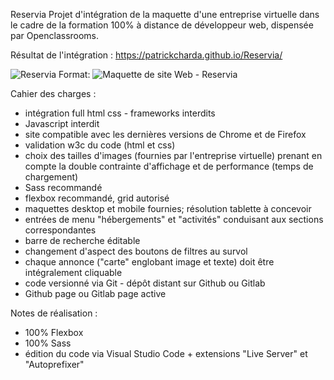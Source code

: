 Reservia
Projet d'intégration de la maquette d'une entreprise virtuelle dans le cadre de la formation 100% à distance de développeur web, dispensée par Openclassrooms.

Résultat de l'intégration :
https://patrickcharda.github.io/Reservia/

![Reservia ](/patrickcharda/Reservia/blob/master/overview.png)
Format: ![Maquette de site Web - Reservia](https://patrickcharda.github.io/Reservia/)


Cahier des charges :

- intégration full html css - frameworks interdits
- Javascript interdit
- site compatible avec les dernières versions de Chrome et de Firefox
- validation w3c du code (html et css)
- choix des tailles d'images (fournies par l'entreprise virtuelle) prenant en compte la double contrainte d'affichage et de performance (temps de chargement)
- Sass recommandé
- flexbox recommandé, grid autorisé
- maquettes desktop et mobile fournies; résolution tablette à concevoir
- entrées de menu "hébergements" et "activités" conduisant aux sections correspondantes
- barre de recherche éditable
- changement d'aspect des boutons de filtres au survol
- chaque annonce ("carte" englobant image et texte) doit être intégralement cliquable
- code versionné via Git - dépôt distant sur Github ou Gitlab
- Github page ou Gitlab page active

Notes de réalisation :

- 100% Flexbox
- 100% Sass
- édition du code via Visual Studio Code + extensions "Live Server" et "Autoprefixer"

